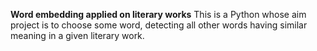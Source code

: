 **Word embedding applied on literary works**
This is a Python whose aim project is to choose some word, detecting all other words having similar meaning in a given literary work.

